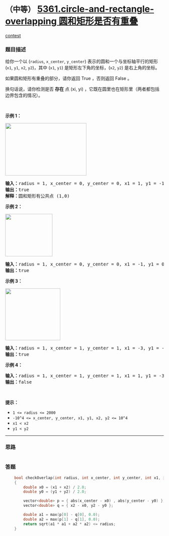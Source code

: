 # `（中等）` [5361.circle-and-rectangle-overlapping 圆和矩形是否有重叠](https://leetcode-cn.com/problems/circle-and-rectangle-overlapping/)

[contest](https://leetcode-cn.com/contest/biweekly-contest-23/problems/circle-and-rectangle-overlapping/)

### 题目描述
<p>给你一个以 (<code>radius</code>, <code>x_center</code>, <code>y_center</code>) 表示的圆和一个与坐标轴平行的矩形 (<code>x1</code>, <code>y1</code>, <code>x2</code>, <code>y2</code>)，其中&nbsp;(<code>x1</code>, <code>y1</code>) 是矩形左下角的坐标，(<code>x2</code>, <code>y2</code>) 是右上角的坐标。</p>

<p>如果圆和矩形有重叠的部分，请你返回 True ，否则返回 False&nbsp;。</p>

<p>换句话说，请你检测是否 <strong>存在</strong> 点&nbsp;(xi, yi) ，它既在圆里也在矩形里（两者都包括边界包含的情况）。</p>

<p>&nbsp;</p>

<p><strong>示例 1：</strong></p>

<p><img alt="" src="https://assets.leetcode.com/uploads/2020/02/20/sample_4_1728.png" style="height: 167px; width: 258px;"></p>

<pre><strong>输入：</strong>radius = 1, x_center = 0, y_center = 0, x1 = 1, y1 = -1, x2 = 3, y2 = 1
<strong>输出：</strong>true
<strong>解释：</strong>圆和矩形有公共点 (1,0) 
</pre>

<p><strong>示例 2：</strong></p>

<p><strong><img alt="" src="https://assets.leetcode.com/uploads/2020/02/20/sample_2_1728.png" style="height: 135px; width: 150px;"></strong></p>

<pre><strong>输入：</strong>radius = 1, x_center = 0, y_center = 0, x1 = -1, y1 = 0, x2 = 0, y2 = 1
<strong>输出：</strong>true
</pre>

<p><strong>示例 3：</strong></p>

<p><strong><img alt="" src="https://assets.leetcode.com/uploads/2020/03/03/sample_6_1728.png" style="height: 165px; width: 175px;"></strong></p>

<pre><strong>输入：</strong>radius = 1, x_center = 1, y_center = 1, x1 = -3, y1 = -3, x2 = 3, y2 = 3
<strong>输出：</strong>true
</pre>

<p><strong>示例 4：</strong></p>

<pre><strong>输入：</strong>radius = 1, x_center = 1, y_center = 1, x1 = 1, y1 = -3, x2 = 2, y2 = -1
<strong>输出：</strong>false
</pre>

<p>&nbsp;</p>

<p><strong>提示：</strong></p>

<ul>
	<li><code>1 &lt;= radius &lt;= 2000</code></li>
	<li><code>-10^4 &lt;= x_center, y_center, x1, y1, x2, y2 &lt;= 10^4</code></li>
	<li><code>x1 &lt; x2</code></li>
	<li><code>y1 &lt; y2</code></li>
</ul>

            

---
### 思路
```
```



### 答题
``` C++
    bool checkOverlap(int radius, int x_center, int y_center, int x1, int y1, int x2, int y2) 
    {
        double x0 = (x1 + x2) / 2.0;
        double y0 = (y1 + y2) / 2.0;

        vector<double> p = { abs(x_center - x0) , abs(y_center - y0) };
        vector<double> q = { x2 - x0, y2 - y0 };

        double a1 = max(p[0] - q[0], 0.0);
        double a2 = max(p[1] - q[1], 0.0);
        return sqrt(a1 * a1 + a2 * a2) <= radius;   
    }
```




